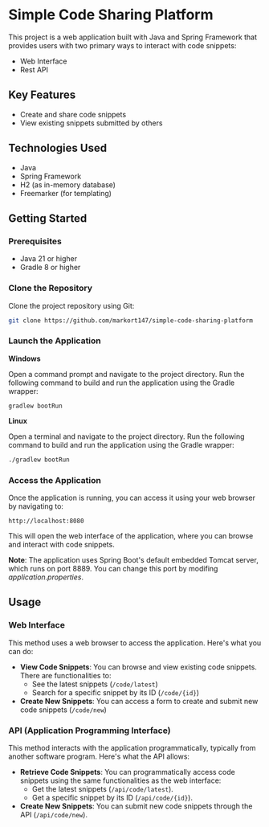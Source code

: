 # Simple Code Sharing Platform

This project is a web application built with Java and Spring Framework that provides users with two primary ways to interact with code snippets:
- Web Interface
- Rest API

## Key Features
- Create and share code snippets
- View existing snippets submitted by others

## Technologies Used
- Java
- Spring Framework
- H2 (as in-memory database)
- Freemarker (for templating)

## Getting Started

### Prerequisites
- Java 21 or higher
- Gradle 8 or higher

### Clone the Repository

Clone the project repository using Git:

```bash
git clone https://github.com/markort147/simple-code-sharing-platform
```

### Launch the Application

**Windows**

Open a command prompt and navigate to the project directory.
Run the following command to build and run the application using the Gradle wrapper:

```batch
gradlew bootRun
```

**Linux**

Open a terminal and navigate to the project directory.
Run the following command to build and run the application using the Gradle wrapper:

```bash
./gradlew bootRun
```

### Access the Application

Once the application is running, you can access it using your web browser by navigating to:
```
http://localhost:8080
```
This will open the web interface of the application, where you can browse and interact with code snippets.

**Note**: The application uses Spring Boot's default embedded Tomcat server, which runs on port 8889. You can change this port by modifing _application.properties_.
  
## Usage

### Web Interface

This method uses a web browser to access the application. Here's what you can do:

- **View Code Snippets**: You can browse and view existing code snippets. There are functionalities to:
  - See the latest snippets (```/code/latest```)
  - Search for a specific snippet by its ID (```/code/{id}```)
- **Create New Snippets**: You can access a form to create and submit new code snippets (```/code/new```)

### API (Application Programming Interface)

This method interacts with the application programmatically, typically from another software program. Here's what the API allows:

- **Retrieve Code Snippets**: You can programmatically access code snippets using the same functionalities as the web interface:
  - Get the latest snippets (```/api/code/latest```).
  - Get a specific snippet by its ID (```/api/code/{id}```).
- **Create New Snippets**: You can submit new code snippets through the API (```/api/code/new```).
